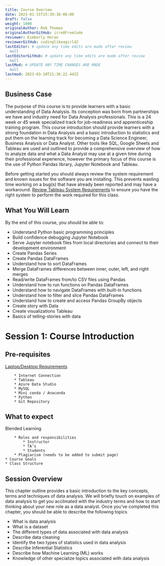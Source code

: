 ```yaml
---
title: Course Overiew
date: 2023-01-31T15:39:38-06:00
draft: false
weight: 1000
originalAuthor: Rob Thomas
originalAuthorGitHub: icre8FreeCode
reviewer: Kimberly Horan
reviewerGitHub: codinglikeagirl42
lastEditor: # update any time edits are made after review
  null
lastEditorGitHub: # update any time edits are made after review
  null
lastMod: # UPDATE ANY TIME CHANGES ARE MADE
  null
lastmod: 2023-03-10T21:36:22.442Z
---
```


## Business Case 

The purpose of this course is to provide learners with a basic understanding of Data Analysis. Its conception was born from partnerships we have and industry need for Data Analysis professionals. This is a 24 week or 45 week specialized track for job-readiness and apprenticeship training program. This course introduction should provide learners with a strong foundation in Data Analysis and a basic introduction to statistics and put them on the learning track for becoming a Data Science Engineer, Business Analysis or Data Analyst. Other tools like SQL, Google Sheets and Tableau are used and outlined to provide a comprehensive overview of how to analyze data and what a Data Analyst may use at a given time during their professional experience, however the primary focus of this course is the use of Python Pandas library, Jupyter Notebook and Tableau. 

Before getting started you should always review the system requirement and known issues for the software you are installing. This prevents wasting time working on a bug(s) that have already been reported and may have a workaround. [Review Tableau System Requirements](https://www.tableau.com/products/techspecs#desktop) to ensure you have the right system to perform the work required for this class.

## What You Will Learn 

By the end of this course, you should be able to:

* Understand Python basic programming principles 
* Build confidence debugging Jupyter Notebook
* Serve Jupyter notebook files from local directories and connect to their development environment
* Create Pandas Series
* Create Pandas DataFrames
* Understand how to sort DataFrames
* Merge DataFrames differences between inner, outer, left, and right merges
* Read/write DataFrames from/to CSV files using Pandas
* Understand how to run functions on Pandas DataFrames
* Understand how to navigate DataFrames with built-in functions
* Understand how to filter and slice Pandas DataFrames
* Understand how to create and access Pandas GroupBy objects
* Create story with Data 
* Create visualizations Tableau 
* Basics of telling-stories with data 

# Session 1: Course Introduction

## Pre-requisites

[Laptop/Desktop Requirements ](https://www.tableau.com/products/techspecs#desktop)

        * Internet Connection 
        * Tableau
        * Azure Data Studio
        * MySQL
        * Mini conda / Anaconda 
        * Python
        * Git Repository
## What to expect

Blended Learning

        * Roles and responsibilities
            * Instructor 
            * TA’s 
            * Students 
        * Plagiarism (needs to be added to submit page)
    * Course Goals 
    * Class Structure

## Session Overview 

This chapter outline provides a basic introduction to the key concepts, terms and techniques of data analysis. We will briefly touch on examples of data analysis to get you acclimated with the industry terms and how to start thinking about your new role as a data analyst. Once you’ve completed this chapter, you should be able to describe the following topics

* What is data analysis 
* What is a dataset
* The different types of data associated with data analysis
* Describe data cleaning 
* Identify the two types of statistics used in data analysis 
* Describe Inferential Statistics
* Describe how Machine Learning (ML) works
* Knowledge of other specialize topics associated with data analysis 
